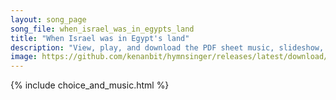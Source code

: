 ```yaml
---
layout: song_page
song_file: when_israel_was_in_egypts_land
title: "When Israel was in Egypt's land"
description: "View, play, and download the PDF sheet music, slideshow, and audio. Lyrics: When Israel was in Egypt's land, let my people go, oppressed so hard they could not stand, let my people go.    Go down, Moses, way down in Egypt's la... english christian 4part chords"
image: https://github.com/kenanbit/hymnsinger/releases/latest/download/when_israel_was_in_egypts_land-trad.png
---
```


{% include choice_and_music.html %}